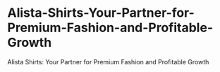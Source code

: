 # Alista-Shirts-Your-Partner-for-Premium-Fashion-and-Profitable-Growth
Alista Shirts: Your Partner for Premium Fashion and Profitable Growth
